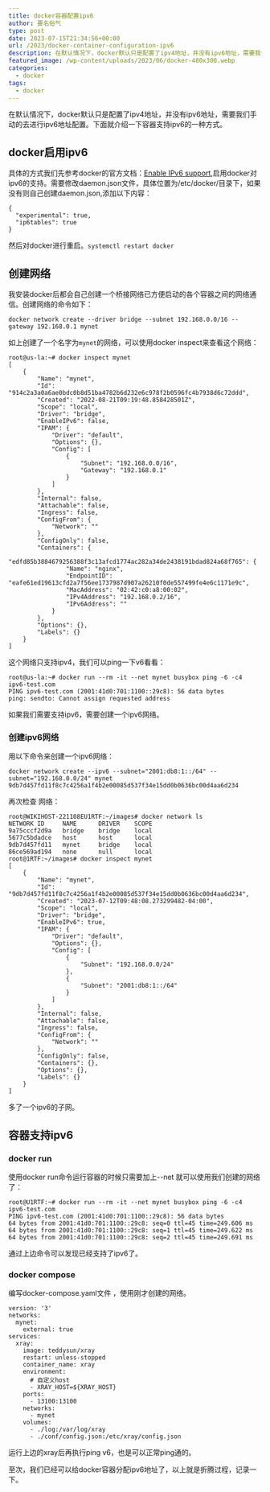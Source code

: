 ```yaml
---
title: docker容器配置ipv6
author: 要名俗气
type: post
date: 2023-07-15T21:34:56+00:00
url: /2023/docker-container-configuration-ipv6
description: 在默认情况下，docker默认只是配置了ipv4地址，并没有ipv6地址，需要我们手动的去进行ipv6地址配置。下面就介绍一下容器支持ipv6的一种方式。 docker启用ipv6 具体的方式我们先参考docker的官方文档：[Enable IPv6 support](https://docs.docker.com/config/daemon/ipv6/),启用docker对ipv6的支持。
featured_image: /wp-content/uploads/2023/06/docker-480x300.webp
categories:
  - docker
tags:
  - docker
---
```

在默认情况下，docker默认只是配置了ipv4地址，并没有ipv6地址，需要我们手动的去进行ipv6地址配置。下面就介绍一下容器支持ipv6的一种方式。

## docker启用ipv6

具体的方式我们先参考docker的官方文档：[<span class="md-plain">Enable IPv6 support</span>](https://docs.docker.com/config/daemon/ipv6/),启用docker对ipv6的支持。需要修改daemon.json文件，具体位置为/etc/docker/目录下，如果没有则自己创建daemon.json,添加以下内容：

<pre class="core-next-code-pre"><code>{
  "experimental": true,
  "ip6tables": true
}</code></pre>

然后对docker进行重启。`systemctl restart docker`

## 创建网络

我安装docker后都会自己创建一个桥接网络已方便启动的各个容器之间的网络通信。创建网络的命令如下：

<pre class="core-next-code-pre"><code>docker network create --driver bridge --subnet 192.168.0.0/16 --gateway 192.168.0.1 mynet</code></pre>

如上创建了一个名字为`mynet`的网络，可以使用docker inspect来查看这个网络：

<pre class="core-next-code-pre"><code>root@us-la:~# docker inspect mynet
[
    {
        "Name": "mynet",
        "Id": "914c2a3a0a6ae0bdc0b8d51ba4782b6d232e6c978f2b0596fc4b7938d6c72ddd",
        "Created": "2022-08-21T09:19:48.858428501Z",
        "Scope": "local",
        "Driver": "bridge",
        "EnableIPv6": false,
        "IPAM": {
            "Driver": "default",
            "Options": {},
            "Config": [
                {
                    "Subnet": "192.168.0.0/16",
                    "Gateway": "192.168.0.1"
                }
            ]
        },
        "Internal": false,
        "Attachable": false,
        "Ingress": false,
        "ConfigFrom": {
            "Network": ""
        },
        "ConfigOnly": false,
        "Containers": {
            "edfd85b3884679256388f3c13afcd1774ac282a34de2438191bdad824a68f765": {
                "Name": "nginx",
                "EndpointID": "eafe61ed19613cfd2a7f56ee1737987d907a26210f0de557499fe4e6c1171e9c",
                "MacAddress": "02:42:c0:a8:00:02",
                "IPv4Address": "192.168.0.2/16",
                "IPv6Address": ""
            }
        },
        "Options": {},
        "Labels": {}
    }
]</code></pre>

这个网络只支持ipv4，我们可以ping一下v6看看：

<pre class="core-next-code-pre"><code>root@us-la:~# docker run --rm -it --net mynet busybox ping -6 -c4 ipv6-test.com
PING ipv6-test.com (2001:41d0:701:1100::29c8): 56 data bytes
ping: sendto: Cannot assign requested address</code></pre>

如果我们需要支持ipv6，需要创建一个ipv6网络。

### 创建ipv6网络

用以下命令来创建一个ipv6网络：

<pre class="core-next-code-pre"><code>docker network create --ipv6 --subnet="2001:db8:1::/64" --subnet="192.168.0.0/24" mynet
9db7d457fd11f8c7c4256a1f4b2e00085d537f34e15dd0b0636bc00d4aa6d234</code></pre>

再次检查 网络：

<pre class="core-next-code-pre"><code>root@WIKIHOST-221108EU1RTF:~/images# docker network ls
NETWORK ID     NAME      DRIVER    SCOPE
9a75cccf2d9a   bridge    bridge    local
5677c5bdadce   host      host      local
9db7d457fd11   mynet     bridge    local
86ce569ad194   none      null      local
root@1RTF:~/images# docker inspect mynet
[
    {
        "Name": "mynet",
        "Id": "9db7d457fd11f8c7c4256a1f4b2e00085d537f34e15dd0b0636bc00d4aa6d234",
        "Created": "2023-07-12T09:48:08.273299482-04:00",
        "Scope": "local",
        "Driver": "bridge",
        "EnableIPv6": true,
        "IPAM": {
            "Driver": "default",
            "Options": {},
            "Config": [
                {
                    "Subnet": "192.168.0.0/24"
                },
                {
                    "Subnet": "2001:db8:1::/64"
                }
            ]
        },
        "Internal": false,
        "Attachable": false,
        "Ingress": false,
        "ConfigFrom": {
            "Network": ""
        },
        "ConfigOnly": false,
        "Containers": {},
        "Options": {},
        "Labels": {}
    }
]</code></pre>

多了一个ipv6的子网。

## 容器支持ipv6

### docker run

使用docker run命令运行容器的时候只需要加上--net 就可以使用我们创建的网络了：

<pre class="core-next-code-pre"><code>root@U1RTF:~# docker run --rm -it --net mynet busybox ping -6 -c4 ipv6-test.com
PING ipv6-test.com (2001:41d0:701:1100::29c8): 56 data bytes
64 bytes from 2001:41d0:701:1100::29c8: seq=0 ttl=45 time=249.606 ms
64 bytes from 2001:41d0:701:1100::29c8: seq=1 ttl=45 time=249.622 ms
64 bytes from 2001:41d0:701:1100::29c8: seq=2 ttl=45 time=249.691 ms</code></pre>

通过上边命令可以发现已经支持了ipv6了。

### docker compose

编写docker-compose.yaml文件 ，使用刚才创建的网络。

<pre class="core-next-code-pre"><code>version: '3'
networks:
  mynet:
    external: true
services:
  xray:
    image: teddysun/xray
    restart: unless-stopped
    container_name: xray
    environment:
      # 自定义host
      - XRAY_HOST=${XRAY_HOST}
    ports:
      - 13100:13100
    networks:
      - mynet
    volumes:
      - ./log:/var/log/xray
      - ./conf/config.json:/etc/xray/config.json</code></pre>

运行上边的xray后再执行ping v6，也是可以正常ping通的。

至次，我们已经可以给docker容器分配ipv6地址了，以上就是折腾过程，记录一下。

